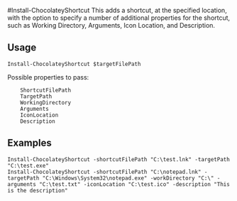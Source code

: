 #Install-ChocolateyShortcut
This adds a shortcut, at the specified location, with the option to specify 
a number of additional properties for the shortcut, such as Working Directory,
Arguments, Icon Location, and Description.

## Usage

    Install-ChocolateyShortcut $targetFilePath

Possible properties to pass:
```
    ShortcutFilePath
    TargetPath
    WorkingDirectory
    Arguments
    IconLocation
    Description
```

## Examples

    Install-ChocolateyShortcut -shortcutFilePath "C:\test.lnk" -targetPath "C:\test.exe"
    Install-ChocolateyShortcut -shortcutFilePath "C:\notepad.lnk" -targetPath "C:\Windows\System32\notepad.exe" -workDirectory "C:\" -arguments "C:\test.txt" -iconLocation "C:\test.ico" -description "This is the description"
